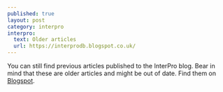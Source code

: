 ```yaml
---
published: true
layout: post
category: interpro
interpro:
  text: Older articles
  url: https://interprodb.blogspot.co.uk/
---
```

You can still find previous articles published to the InterPro blog.
Bear in mind that these are older articles and might be out of date.
Find them on [Blogspot](https://interprodb.blogspot.co.uk/).
